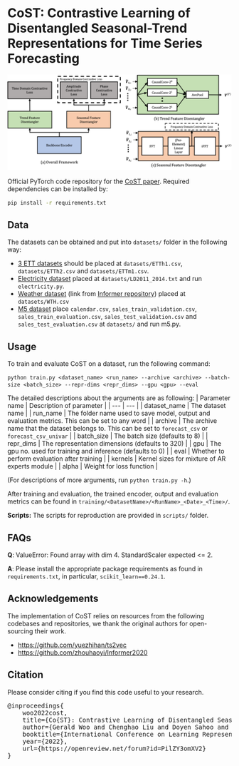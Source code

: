 # CoST: Contrastive Learning of Disentangled Seasonal-Trend Representations for Time Series Forecasting

<img src="pics/CoST.png" width="700">

Official PyTorch code repository for the [CoST paper](https://openreview.net/forum?id=PilZY3omXV2). Required dependencies can be installed by:
```bash
pip install -r requirements.txt
```

## Data

The datasets can be obtained and put into `datasets/` folder in the following way:

* [3 ETT datasets](https://github.com/zhouhaoyi/ETDataset) should be placed at `datasets/ETTh1.csv`, `datasets/ETTh2.csv` and `datasets/ETTm1.csv`.
* [Electricity dataset](https://archive.ics.uci.edu/ml/datasets/ElectricityLoadDiagrams20112014) placed at `datasets/LD2011_2014.txt` and run `electricity.py`.
* [Weather dataset](https://drive.google.com/drive/folders/1ohGYWWohJlOlb2gsGTeEq3Wii2egnEPR) (link from [Informer repository](https://github.com/zhouhaoyi/Informer2020)) placed at `datasets/WTH.csv`
* [M5 dataset](https://drive.google.com/drive/folders/1D6EWdVSaOtrP1LEFh1REjI3vej6iUS_4) place `calendar.csv`, `sales_train_validation.csv`, `sales_train_evaluation.csv`, `sales_test_validation.csv` and `sales_test_evaluation.csv` at `datasets/` and run m5.py.

## Usage

To train and evaluate CoST on a dataset, run the following command:

```train & evaluate
python train.py <dataset_name> <run_name> --archive <archive> --batch-size <batch_size> --repr-dims <repr_dims> --gpu <gpu> --eval
```
The detailed descriptions about the arguments are as following:
| Parameter name | Description of parameter |
| --- | --- |
| dataset_name | The dataset name |
| run_name | The folder name used to save model, output and evaluation metrics. This can be set to any word |
| archive | The archive name that the dataset belongs to. This can be set to `forecast_csv` or `forecast_csv_univar` |
| batch_size | The batch size (defaults to 8) |
| repr_dims | The representation dimensions (defaults to 320) |
| gpu | The gpu no. used for training and inference (defaults to 0) |
| eval | Whether to perform evaluation after training |
| kernels | Kernel sizes for mixture of AR experts module |
| alpha | Weight for loss function |

(For descriptions of more arguments, run `python train.py -h`.)

After training and evaluation, the trained encoder, output and evaluation metrics can be found in `training/<DatasetName>/<RunName>_<Date>_<Time>/`. 

**Scripts:** The scripts for reproduction are provided in `scripts/` folder.

## FAQs
**Q**: ValueError: Found array with dim 4. StandardScaler expected <= 2.

**A**: Please install the appropriate package requirements as found in ```requirements.txt```, in particular, ```scikit_learn==0.24.1```.

## Acknowledgements
The implementation of CoST relies on resources from the following codebases and repositories, we thank the original authors for open-sourcing their work.
* https://github.com/yuezhihan/ts2vec
* https://github.com/zhouhaoyi/Informer2020

## Citation
Please consider citing if you find this code useful to your research.
<pre>@inproceedings{
    woo2022cost,
    title={Co{ST}: Contrastive Learning of Disentangled Seasonal-Trend Representations for Time Series Forecasting},
    author={Gerald Woo and Chenghao Liu and Doyen Sahoo and Akshat Kumar and Steven Hoi},
    booktitle={International Conference on Learning Representations},
    year={2022},
    url={https://openreview.net/forum?id=PilZY3omXV2}
}</pre>
